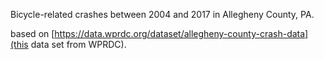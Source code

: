 Bicycle-related crashes between 2004 and 2017 in Allegheny County, PA.

based on [https://data.wprdc.org/dataset/allegheny-county-crash-data](this data set from WPRDC).
